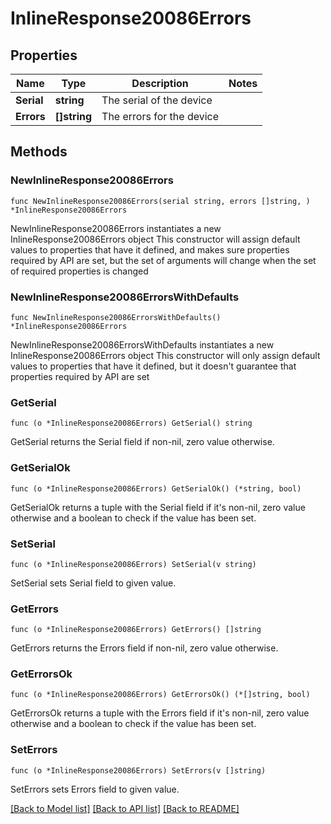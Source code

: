 # InlineResponse20086Errors

## Properties

Name | Type | Description | Notes
------------ | ------------- | ------------- | -------------
**Serial** | **string** | The serial of the device | 
**Errors** | **[]string** | The errors for the device | 

## Methods

### NewInlineResponse20086Errors

`func NewInlineResponse20086Errors(serial string, errors []string, ) *InlineResponse20086Errors`

NewInlineResponse20086Errors instantiates a new InlineResponse20086Errors object
This constructor will assign default values to properties that have it defined,
and makes sure properties required by API are set, but the set of arguments
will change when the set of required properties is changed

### NewInlineResponse20086ErrorsWithDefaults

`func NewInlineResponse20086ErrorsWithDefaults() *InlineResponse20086Errors`

NewInlineResponse20086ErrorsWithDefaults instantiates a new InlineResponse20086Errors object
This constructor will only assign default values to properties that have it defined,
but it doesn't guarantee that properties required by API are set

### GetSerial

`func (o *InlineResponse20086Errors) GetSerial() string`

GetSerial returns the Serial field if non-nil, zero value otherwise.

### GetSerialOk

`func (o *InlineResponse20086Errors) GetSerialOk() (*string, bool)`

GetSerialOk returns a tuple with the Serial field if it's non-nil, zero value otherwise
and a boolean to check if the value has been set.

### SetSerial

`func (o *InlineResponse20086Errors) SetSerial(v string)`

SetSerial sets Serial field to given value.


### GetErrors

`func (o *InlineResponse20086Errors) GetErrors() []string`

GetErrors returns the Errors field if non-nil, zero value otherwise.

### GetErrorsOk

`func (o *InlineResponse20086Errors) GetErrorsOk() (*[]string, bool)`

GetErrorsOk returns a tuple with the Errors field if it's non-nil, zero value otherwise
and a boolean to check if the value has been set.

### SetErrors

`func (o *InlineResponse20086Errors) SetErrors(v []string)`

SetErrors sets Errors field to given value.



[[Back to Model list]](../README.md#documentation-for-models) [[Back to API list]](../README.md#documentation-for-api-endpoints) [[Back to README]](../README.md)


